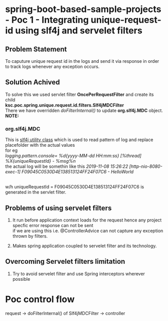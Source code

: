 # spring-boot-based-sample-projects - Poc 1 - Integrating unique-request-id using slf4j and servelet filters
## Problem Statement
To caputure unique request id in the logs and send it via response in order to track logs whenever any exception occurs.

## Solution Achived
To solve this we used servlet filter **OncePerRequestFilter** and create its child <br /> 
**ksc.poc.spring.unique.request.id.filters.Slf4jMDCFilter**<br />
There we have overridden *doFilterInternal()* to update **org.slf4j.MDC** object.
**NOTE:** <br />
### org.slf4j.MDC
This is [slf4j utility class](http://www.slf4j.org/api/org/slf4j/MDC.html) which is used to read pattern of log and replace placefolder with the actual values<br />
for eg <br /> *logging.pattern.console= %d{yyyy-MM-dd HH:mm:ss} [%thread] %X{uniqueRequestId} - %msg%n* <br />
the actual log will be somethin like this *2019-11-08 15:26:22 [http-nio-8080-exec-1] F09045C0530D4E138513124FF24F07C6 - HelloWorld* <br /> <br />

w/h  uniqueRequestId = F09045C0530D4E138513124FF24F07C6 is generated in the servlet filter.<br />

## Problems of using servelet filters
1. It run before application context loads for the request hence any project specfic error response can not be sent <br /> 
if we are using this i.e. @ControllerAdvice can not capture any exception thrown by filters.

2. Makes spring application coupled to servelet filter and its technology.

## Overcoming Servelet filters limitation
1. Try to avoid servelet filter and use Spring interceptors wherever possible


# Poc control flow
request -> doFilterInternal() of Slf4jMDCFilter -> controller




